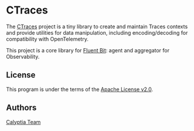 # CTraces

The [CTraces](https://github.com/calyptia/ctraces) project is a tiny library to create 
and maintain Traces contexts and provide utilities for data manipulation, including 
encoding/decoding for compatibility with OpenTelemetry.

This project is a core library for [Fluent Bit](https://fluentbit.io): agent and 
aggregator for Observability.

## License

This program is under the terms of the [Apache License v2.0](http://www.apache.org/licenses/LICENSE-2.0).

## Authors

[Calyptia Team](https://www.calyptia.com)
